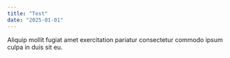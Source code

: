 ```yaml
--- 
title: "Test"
date: "2025-01-01"
---
```

Aliquip mollit fugiat amet exercitation pariatur consectetur commodo ipsum culpa in duis sit eu.
